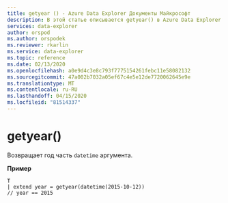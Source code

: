 ```yaml
---
title: getyear () - Azure Data Explorer Документы Майкрософт
description: В этой статье описывается getyear() в Azure Data Explorer.
services: data-explorer
author: orspod
ms.author: orspodek
ms.reviewer: rkarlin
ms.service: data-explorer
ms.topic: reference
ms.date: 02/13/2020
ms.openlocfilehash: a0e9d4c3e8c793f7775154261febc11e58082132
ms.sourcegitcommit: 47a002b7032a05ef67c4e5e12de7720062645e9e
ms.translationtype: MT
ms.contentlocale: ru-RU
ms.lasthandoff: 04/15/2020
ms.locfileid: "81514337"
---
```

# <a name="getyear"></a>getyear()

Возвращает год часть `datetime` аргумента.

**Пример**

```kusto
T
| extend year = getyear(datetime(2015-10-12))
// year == 2015
```